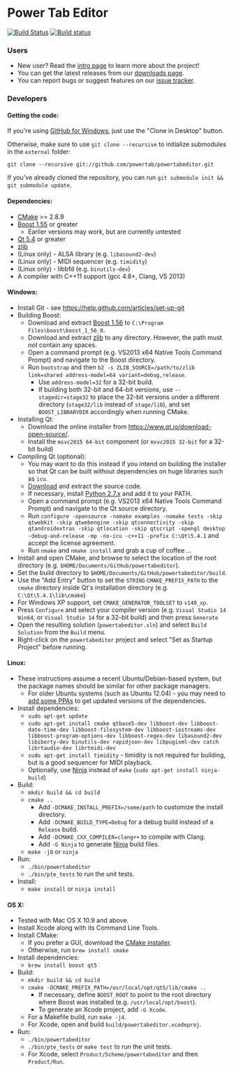 # Power Tab Editor

[![Build Status](https://travis-ci.org/jrcoding/powertabeditor.svg?branch=feature/debianize)](https://travis-ci.org/jrcoding/powertabeditor)
[![Build status](https://ci.appveyor.com/api/projects/status/9q4cnu1l6rjxg96h?svg=true)](https://ci.appveyor.com/project/jrcoding/powertabeditor)

### Users
* New user? Read the [intro page](https://github.com/powertab/powertabeditor/wiki/Power-Tab-Editor-2.0,-Here-at-last!) to learn more about the project!
* You can get the latest releases from our [downloads page](https://github.com/powertab/powertabeditor/releases).
* You can report bugs or suggest features on our [issue tracker](https://github.com/powertab/powertabeditor/issues).

### Developers
#### Getting the code:

If you're using [GitHub for Windows](https://windows.github.com/), just use the "Clone in Desktop" button.

Otherwise, make sure to use `git clone --recursive` to initialize submodules in the `external` folder:

`git clone --recursive git://github.com/powertab/powertabeditor.git`

If you've already cloned the repository, you can run `git submodule init && git submodule update`.

#### Dependencies:
* [CMake](http://www.cmake.org/) >= 2.8.9
* [Boost 1.55](http://www.boost.org/) or greater
  * Earlier versions may work, but are currently untested
* [Qt 5.4](http://qt-project.org/) or greater
* [zlib](http://www.zlib.net/)
* (Linux only) - ALSA library (e.g. `libasound2-dev`)
* (Linux only) - MIDI sequencer (e.g. `timidity`)
* (Linux only) - libbfd (e.g. `binutils-dev`)
* A compiler with C++11 support (gcc 4.8+, Clang, VS 2013)

#### Windows:
* Install Git - see https://help.github.com/articles/set-up-git
* Building Boost:
  * Download and extract [Boost 1.56](http://www.boost.org/users/history/version_1_56_0.html) to `C:\Program Files\boost\boost_1_56_0`.
  * Download and extract [zlib](http://www.zlib.net/) to any directory. However, the path must *not* contain any spaces.
  * Open a command prompt (e.g. VS2013 x64 Native Tools Command Prompt) and navigate to the Boost directory.
  * Run `bootstrap` and then `b2 -s ZLIB_SOURCE=/path/to/zlib link=shared address-model=64 variant=debug,release`.
    * Use `address-model=32` for a 32-bit build.
    * If building both 32-bit and 64-bit versions, use `--stagedir=stage32` to place the 32-bit versions under a different directory (`stage32/lib` instead of `stage/lib`), and set `BOOST_LIBRARYDIR` accordingly when running CMake.
* Installing Qt:
  * Download the online installer from https://www.qt.io/download-open-source/.
  * Install the `msvc2015 64-bit` component (or `msvc2015 32-bit` for a 32-bit build)
* Compiling Qt (optional):
  * You may want to do this instead if you intend on building the installer so that Qt can be built without dependencies on huge libraries such as `icu`.
  * [Download](http://qt-project.org/downloads) and extract the source code.
  * If necessary, install [Python 2.7.x](https://www.python.org/downloads/) and add it to your PATH.
  * Open a command prompt (e.g. VS2013 x64 Native Tools Command Prompt) and navigate to the Qt source directory.
  * Run `configure -opensource -nomake examples -nomake tests -skip qtwebkit -skip qtwebengine -skip qtconnectivity -skip qtandroidextras -skip qtlocation -skip qtscript -opengl desktop -debug-and-release -mp -no-icu -c++11 -prefix C:\Qt\5.4.1` and accept the license agreement.
  * Run `nmake` and `nmake install` and grab a cup of coffee ...
* Install and open CMake, and browse to select the location of the root directory (e.g. `$HOME/Documents/GitHub/powertabeditor`).
* Set the build directory to `$HOME/Documents/GitHub/powertabeditor/build`.
* Use the "Add Entry" button to set the `STRING` `CMAKE_PREFIX_PATH` to the `cmake` directory inside Qt's installation directory (e.g. `C:\Qt\5.4.1\lib\cmake`)
* For Windows XP support, set `CMAKE_GENERATOR_TOOLSET` to `v140_xp`.
* Press `Configure` and select your compiler version (e.g. `Visual Studio 14 Win64`, or `Visual Studio 14` for a 32-bit build) and then press `Generate`
* Open the resulting solution (`powertabeditor.sln`) and select `Build Solution` from the `Build` menu.
* Right-click on the `powertabeditor` project and select "Set as Startup Project" before running.

#### Linux:
* These instructions assume a recent Ubuntu/Debian-based system, but the package names should be similar for other package managers.
  * For older Ubuntu systems (such as Ubuntu 12.04) - you may need to [add some PPAs](https://github.com/powertab/powertabeditor/blob/master/.travis/setup_linux.sh) to get updated versions of the dependencies.
* Install dependencies:
  * `sudo apt-get update`
  * `sudo apt-get install cmake qtbase5-dev libboost-dev libboost-date-time-dev libboost-filesystem-dev libboost-iostreams-dev libboost-program-options-dev libboost-regex-dev libasound2-dev libiberty-dev binutils-dev rapidjson-dev libpugixml-dev catch librtaudio-dev librtmidi-dev`
  * `sudo apt-get install timidity` - timidity is not required for building, but is a good sequencer for MIDI playback.
  * Optionally, use [Ninja](http://martine.github.io/ninja/) instead of `make` (`sudo apt-get install ninja-build`)
* Build:
  * `mkdir build && cd build`
  * `cmake ..`
    * Add `-DCMAKE_INSTALL_PREFIX=/some/path` to customize the install directory.
    * Add `-DCMAKE_BUILD_TYPE=Debug` for a debug build instead of a `Release` build.
    * Add `-DCMAKE_CXX_COMPILER=clang++` to compile with Clang.
    * Add `-G Ninja` to generate [Ninja](http://martine.github.io/ninja/) build files.
  * `make -j8` or `ninja`
* Run:
  * `./bin/powertabeditor`
  * `./bin/pte_tests` to run the unit tests.
* Install:
  * `make install` or `ninja install`

#### OS X:
* Tested with Mac OS X 10.9 and above.
* Install Xcode along with its Command Line Tools.
* Install CMake:
  * If you prefer a GUI, download the [CMake installer](http://www.cmake.org).
  * Otherwise, run `brew install cmake`
* Install dependencies:
  * `brew install boost qt5`
* Build:
  * `mkdir build && cd build`
  * `cmake -DCMAKE_PREFIX_PATH=/usr/local/opt/qt5/lib/cmake ..`
    * If necessary, define `BOOST_ROOT` to point to the root directory where Boost was installed (e.g. `/usr/local/opt/boost`).
    * To generate an Xcode project, add `-G Xcode`.
  * For a Makefile build, run `make -j4`.
  * For Xcode, open and build `build/powertabeditor.xcodeproj`.
* Run:
  * `./bin/powertabeditor`
  * `./bin/pte_tests` or `make test` to run the unit tests.
  * For Xcode, select `Product/Scheme/powertabeditor` and then `Product/Run`.
  
